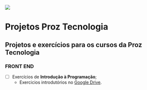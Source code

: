 ![](https://s3.amazonaws.com/joy-class/production/instances/9f0d4f4265224558b55ff9318dca95b41662057494606.png)

# Projetos Proz Tecnologia

## Projetos e exercícios para os cursos da Proz Tecnologia

### **FRONT END**

- [ ] Exercícios de **Introdução à Programação**;
    - Exercicios introdutórios no [Google Drive](https://drive.google.com/drive/folders/1vZddpQl1hLWakR3gig-p8cOgDq0iZkiC/). 
<!-- - [x] Exercícios de **Variáveis**;
- [x] Exercícios de **Condicionais**;
- [x] Exercícios de **Arrays e Loops**;


-->

